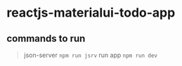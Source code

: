 # reactjs-materialui-todo-app

## commands to run

> json-server `npm run jsrv`
> run app `npm run dev`